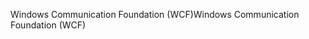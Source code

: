 <span data-ttu-id="6ba66-101">Windows Communication Foundation (WCF)</span><span class="sxs-lookup"><span data-stu-id="6ba66-101">Windows Communication Foundation (WCF)</span></span>